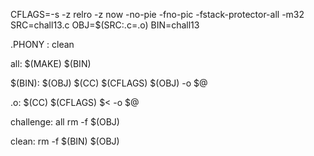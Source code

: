 CFLAGS=-s -z relro -z now -no-pie -fno-pic -fstack-protector-all -m32
SRC=chall13.c
OBJ=$(SRC:.c=.o)
BIN=chall13

.PHONY : clean

all:
	$(MAKE) $(BIN)

$(BIN): $(OBJ)
	$(CC) $(CFLAGS) $(OBJ) -o $@

.o:
	$(CC) $(CFLAGS) $< -o $@

challenge: all
	rm -f $(OBJ)

clean:
	rm -f $(BIN) $(OBJ)